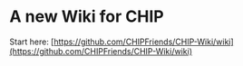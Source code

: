 # A new Wiki for CHIP

Start here:
[https://github.com/CHIPFriends/CHIP-Wiki/wiki](https://github.com/CHIPFriends/CHIP-Wiki/wiki)
